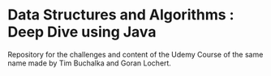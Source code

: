 # Data Structures and Algorithms : Deep Dive using Java
Repository for the challenges and content of the Udemy Course of the same name made by Tim Buchalka and Goran Lochert.
